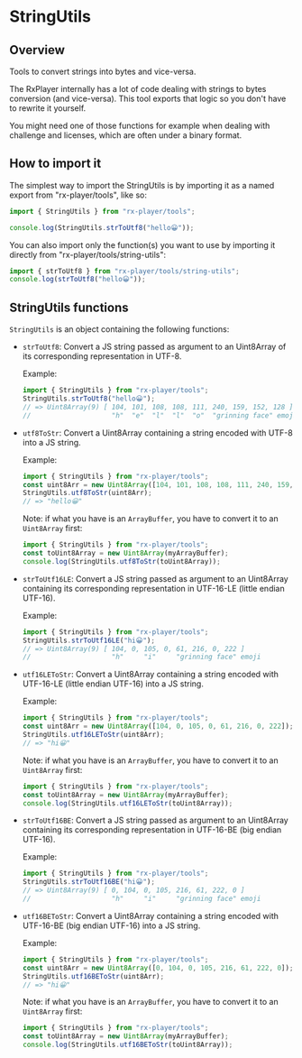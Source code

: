 # StringUtils

## Overview

Tools to convert strings into bytes and vice-versa.

The RxPlayer internally has a lot of code dealing with strings to bytes
conversion (and vice-versa). This tool exports that logic so you don't have to
rewrite it yourself.

You might need one of those functions for example when dealing with challenge
and licenses, which are often under a binary format.

## How to import it

The simplest way to import the StringUtils is by importing it as a named export
from "rx-player/tools", like so:

```js
import { StringUtils } from "rx-player/tools";

console.log(StringUtils.strToUtf8("hello😀"));
```

You can also import only the function(s) you want to use by importing it
directly from "rx-player/tools/string-utils":

```js
import { strToUtf8 } from "rx-player/tools/string-utils";
console.log(strToUtf8("hello😀"));
```

## StringUtils functions

`StringUtils` is an object containing the following functions:

- `strToUtf8`: Convert a JS string passed as argument to an Uint8Array of its
  corresponding representation in UTF-8.

  Example:

  ```js
  import { StringUtils } from "rx-player/tools";
  StringUtils.strToUtf8("hello😀");
  // => Uint8Array(9) [ 104, 101, 108, 108, 111, 240, 159, 152, 128 ]
  //                    "h"  "e"  "l"  "l"  "o"  "grinning face" emoji
  ```

- `utf8ToStr`: Convert a Uint8Array containing a string encoded with UTF-8
  into a JS string.

  Example:

  ```js
  import { StringUtils } from "rx-player/tools";
  const uint8Arr = new Uint8Array([104, 101, 108, 108, 111, 240, 159, 152, 128]);
  StringUtils.utf8ToStr(uint8Arr);
  // => "hello😀"
  ```

  Note: if what you have is an `ArrayBuffer`, you have to convert it to an
  `Uint8Array` first:

  ```js
  import { StringUtils } from "rx-player/tools";
  const toUint8Array = new Uint8Array(myArrayBuffer);
  console.log(StringUtils.utf8ToStr(toUint8Array));
  ```

- `strToUtf16LE`: Convert a JS string passed as argument to an Uint8Array
  containing its corresponding representation in UTF-16-LE (little endian
  UTF-16).

  Example:

  ```js
  import { StringUtils } from "rx-player/tools";
  StringUtils.strToUtf16LE("hi😀");
  // => Uint8Array(9) [ 104, 0, 105, 0, 61, 216, 0, 222 ]
  //                    "h"     "i"     "grinning face" emoji
  ```

- `utf16LEToStr`: Convert a Uint8Array containing a string encoded with
  UTF-16-LE (little endian UTF-16) into a JS string.

  Example:

  ```js
  import { StringUtils } from "rx-player/tools";
  const uint8Arr = new Uint8Array([104, 0, 105, 0, 61, 216, 0, 222]);
  StringUtils.utf16LEToStr(uint8Arr);
  // => "hi😀"
  ```

  Note: if what you have is an `ArrayBuffer`, you have to convert it to an
  `Uint8Array` first:

  ```js
  import { StringUtils } from "rx-player/tools";
  const toUint8Array = new Uint8Array(myArrayBuffer);
  console.log(StringUtils.utf16LEToStr(toUint8Array));
  ```

- `strToUtf16BE`: Convert a JS string passed as argument to an Uint8Array
  containing its corresponding representation in UTF-16-BE (big endian
  UTF-16).

  Example:

  ```js
  import { StringUtils } from "rx-player/tools";
  StringUtils.strToUtf16BE("hi😀");
  // => Uint8Array(9) [ 0, 104, 0, 105, 216, 61, 222, 0 ]
  //                    "h"     "i"     "grinning face" emoji
  ```

- `utf16BEToStr`: Convert a Uint8Array containing a string encoded with
  UTF-16-BE (big endian UTF-16) into a JS string.

  Example:

  ```js
  import { StringUtils } from "rx-player/tools";
  const uint8Arr = new Uint8Array([0, 104, 0, 105, 216, 61, 222, 0]);
  StringUtils.utf16BEToStr(uint8Arr);
  // => "hi😀"
  ```

  Note: if what you have is an `ArrayBuffer`, you have to convert it to an
  `Uint8Array` first:

  ```js
  import { StringUtils } from "rx-player/tools";
  const toUint8Array = new Uint8Array(myArrayBuffer);
  console.log(StringUtils.utf16BEToStr(toUint8Array));
  ```
